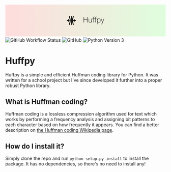 ![Huffpy Banner](assets/banner.png)
![GitHub Workflow Status](https://img.shields.io/github/workflow/status/w-henderson/Huffpy/HuffpyTest) ![GitHub](https://img.shields.io/github/license/w-henderson/Huffpy) ![Python Version 3](https://img.shields.io/badge/python-3-blue)

# Huffpy
Huffpy is a simple and efficient Huffman coding library for Python. It was written for a school project but I've since developed it further into a proper robust Python library.

## What is Huffman coding?
Huffman coding is a lossless compression algorithm used for text which works by performing a frequency analysis and assigning bit patterns to each character based on how frequently it appears. You can find a better description on [the Huffman coding Wikipedia page](https://en.wikipedia.org/wiki/Huffman_coding).

## How do I install it?
Simply clone the repo and run `python setup.py install` to install the package. It has no dependencies, so there's no need to install any!